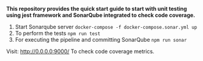 **This repository provides the quick start guide to start with unit testing using jest framework and SonarQube integrated to check code coverage.**

1. Start Sonarqube server `docker-compose -f docker-compose.sonar.yml up`
2. To perform the tests
`npm run test`
3. For executing the pipeline and committing SonarQube `npm run sonar`

Visit: http://0.0.0.0:9000/
To check code coverage metrics.
